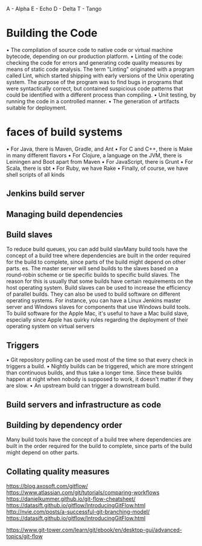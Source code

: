 
 
A - Alpha
E - Echo
D - Delta
T - Tango


# Building the Code
• The compilation of source code to native code or virtual machine bytecode, depending on our production platform. 
• Linting of the code: checking the code for errors and generating code quality measures by means of static code analysis. The term "Linting" originated with a program called Lint, which started shipping with early versions of the Unix operating system. The purpose of the program was to find bugs in programs that were syntactically correct, but contained suspicious code patterns that could be identified with a different process than compiling. 
• Unit testing, by running the code in a controlled manner. 
• The generation of artifacts suitable for deployment. 

#  faces of build systems 
• For Java, there is Maven, Gradle, and Ant 
• For C and C++, there is Make in many different flavors 
• For Clojure, a language on the JVM, there is Leiningen and Boot apart  from Maven 
• For JavaScript, there is Grunt 
• For Scala, there is sbt 
• For Ruby, we have Rake 
• Finally, of course, we have shell scripts of all kinds

##  Jenkins build server 


## Managing build dependencies 


## Build slaves 
To reduce build queues, you can add build slavMany build tools have the concept of a build tree where dependencies are built in the order required for the build to complete, since parts of the build might depend on other parts. es. The master server will send  builds to the slaves based on a round-robin scheme or tie specific builds to specific build slaves. The reason for this is usually that some builds have certain requirements on the host operating system. Build slaves can be used to increase the efficiency of parallel builds. They can also be used to build software on different operating systems. For instance, you can have a Linux Jenkins master server and Windows slaves for components that use Windows build tools. To build software for the Apple Mac, it's useful to have a Mac build slave, especially since Apple has quirky rules regarding the deployment of their operating system on virtual servers


## Triggers 
• Git repository polling can be used most of the time so that every check in triggers a build. 
• Nightly builds can be triggered, which are more stringent than continuous builds, and thus take a longer time. Since these builds happen at night when nobody is supposed to work, it doesn't matter if they are slow. 
• An upstream build can trigger a downstream build.


## Build servers and infrastructure as code 


## Building by dependency order
Many build tools have the concept of a build tree where dependencies are built in the order required for the build to complete, since parts of the build might depend on other parts. 


## Collating quality measures 


https://blog.axosoft.com/gitflow/
https://www.atlassian.com/git/tutorials/comparing-workflows
https://danielkummer.github.io/git-flow-cheatsheet/
https://datasift.github.io/gitflow/IntroducingGitFlow.html
http://nvie.com/posts/a-successful-git-branching-model/
https://datasift.github.io/gitflow/IntroducingGitFlow.html

https://www.git-tower.com/learn/git/ebook/en/desktop-gui/advanced-topics/git-flow
